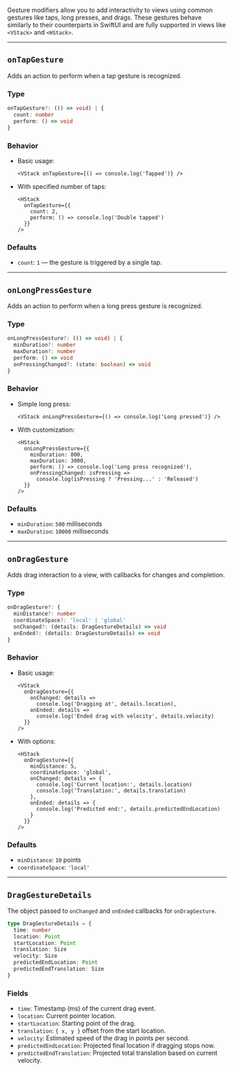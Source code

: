 Gesture modifiers allow you to add interactivity to views using common gestures like taps, long presses, and drags. These gestures behave similarly to their counterparts in SwiftUI and are fully supported in views like `<VStack>` and `<HStack>`.

---

## `onTapGesture`

Adds an action to perform when a tap gesture is recognized.

### Type

```ts
onTapGesture?: (() => void) | {
  count: number
  perform: () => void
}
```

### Behavior

* Basic usage:

  ```tsx
  <VStack onTapGesture={() => console.log('Tapped')} />
  ```

* With specified number of taps:

  ```tsx
  <HStack
    onTapGesture={{
      count: 2,
      perform: () => console.log('Double tapped')
    }}
  />
  ```

### Defaults

* `count`: `1` — the gesture is triggered by a single tap.

---

## `onLongPressGesture`

Adds an action to perform when a long press gesture is recognized.

### Type

```ts
onLongPressGesture?: (() => void) | {
  minDuration?: number
  maxDuration?: number
  perform: () => void
  onPressingChanged?: (state: boolean) => void
}
```

### Behavior

* Simple long press:

  ```tsx
  <VStack onLongPressGesture={() => console.log('Long pressed')} />
  ```

* With customization:

  ```tsx
  <HStack
    onLongPressGesture={{
      minDuration: 800,
      maxDuration: 3000,
      perform: () => console.log('Long press recognized'),
      onPressingChanged: isPressing =>
        console.log(isPressing ? 'Pressing...' : 'Released')
    }}
  />
  ```

### Defaults

* `minDuration`: `500` milliseconds
* `maxDuration`: `10000` milliseconds

---

## `onDragGesture`

Adds drag interaction to a view, with callbacks for changes and completion.

### Type

```ts
onDragGesture?: {
  minDistance?: number
  coordinateSpace?: 'local' | 'global'
  onChanged?: (details: DragGestureDetails) => void
  onEnded?: (details: DragGestureDetails) => void
}
```

### Behavior

* Basic usage:

  ```tsx
  <VStack
    onDragGesture={{
      onChanged: details =>
        console.log('Dragging at', details.location),
      onEnded: details =>
        console.log('Ended drag with velocity', details.velocity)
    }}
  />
  ```

* With options:

  ```tsx
  <HStack
    onDragGesture={{
      minDistance: 5,
      coordinateSpace: 'global',
      onChanged: details => {
        console.log('Current location:', details.location)
        console.log('Translation:', details.translation)
      },
      onEnded: details => {
        console.log('Predicted end:', details.predictedEndLocation)
      }
    }}
  />
  ```

### Defaults

* `minDistance`: `10` points
* `coordinateSpace`: `'local'`

---

## `DragGestureDetails`

The object passed to `onChanged` and `onEnded` callbacks for `onDragGesture`.

```ts
type DragGestureDetails = {
  time: number
  location: Point
  startLocation: Point
  translation: Size
  velocity: Size
  predictedEndLocation: Point
  predictedEndTranslation: Size
}
```

### Fields

* `time`: Timestamp (ms) of the current drag event.
* `location`: Current pointer location.
* `startLocation`: Starting point of the drag.
* `translation`: `{ x, y }` offset from the start location.
* `velocity`: Estimated speed of the drag in points per second.
* `predictedEndLocation`: Projected final location if dragging stops now.
* `predictedEndTranslation`: Projected total translation based on current velocity.
